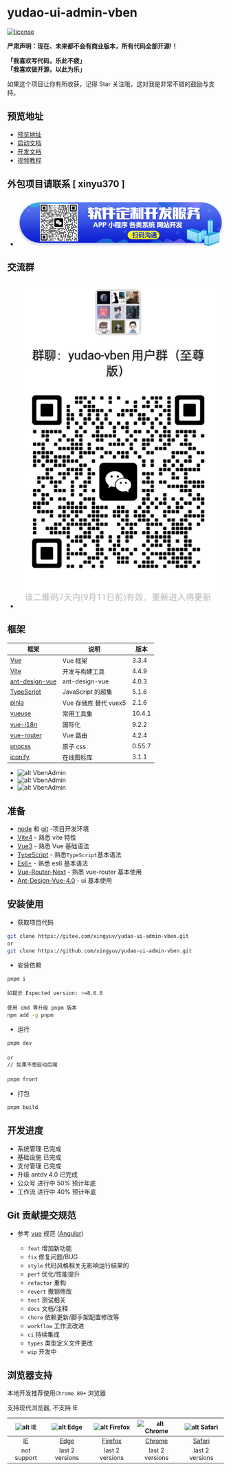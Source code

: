 # yudao-ui-admin-vben

[![license](https://img.shields.io/github/license/xingyuv/vue-vben-admin.svg)](LICENSE)

**严肃声明：现在、未来都不会有商业版本，所有代码全部开源!！**

**「我喜欢写代码，乐此不疲」**  
**「我喜欢做开源，以此为乐」**

如果这个项目让你有所收获，记得 Star 关注哦，这对我是非常不错的鼓励与支持。

## 预览地址

- [预览地址](http://dashboard-vben.yudao.iocoder.cn/)
- [启动文档](https://doc.iocoder.cn/quick-start/)
- [开发文档](http://vben-doc.x-surge.com/)
- [视频教程](https://doc.iocoder.cn/video/)

## 外包项目请联系 [ xinyu370 ]

- ![alt 定制开发](./public/resource/img/wx2.png)

## 交流群

- ![alt 交流群](./public/resource/img/wx.png)

## 框架

| 框架                                                                 | 说明                  | 版本   |
| -------------------------------------------------------------------- | --------------------- | ------ |
| [Vue](https://staging-cn.vuejs.org/)                                 | Vue 框架              | 3.3.4  |
| [Vite](https://cn.vitejs.dev//)                                      | 开发与构建工具        | 4.4.9  |
| [ant-design-vue](https://antdv.com/)                                 | ant-design-vue        | 4.0.3  |
| [TypeScript](https://www.typescriptlang.org/docs/)                   | JavaScript 的超集     | 5.1.6  |
| [pinia](https://pinia.vuejs.org/)                                    | Vue 存储库 替代 vuex5 | 2.1.6  |
| [vueuse](https://vueuse.org/)                                        | 常用工具集            | 10.4.1 |
| [vue-i18n](https://kazupon.github.io/vue-i18n/zh/introduction.html/) | 国际化                | 9.2.2  |
| [vue-router](https://router.vuejs.org/)                              | Vue 路由              | 4.2.4  |
| [unocss](https://uno.antfu.me/)                                      | 原子 css              | 0.55.7 |
| [iconify](https://icon-sets.iconify.design/)                         | 在线图标库            | 3.1.1  |

- ![alt VbenAdmin](https://anncwb.github.io/anncwb/images/preview1.png)
- ![alt VbenAdmin](https://anncwb.github.io/anncwb/images/preview2.png)
- ![alt VbenAdmin](https://anncwb.github.io/anncwb/images/preview3.png)

## 准备

- [node](http://nodejs.org/) 和 [git](https://git-scm.com/) -项目开发环境
- [Vite4](https://vitejs.dev/) - 熟悉 vite 特性
- [Vue3](https://v3.vuejs.org/) - 熟悉 Vue 基础语法
- [TypeScript](https://www.typescriptlang.org/) - 熟悉`TypeScript`基本语法
- [Es6+](http://es6.ruanyifeng.com/) - 熟悉 es6 基本语法
- [Vue-Router-Next](https://next.router.vuejs.org/) - 熟悉 vue-router 基本使用
- [Ant-Design-Vue-4.0](https://antdv.com/) - ui 基本使用

## 安装使用

- 获取项目代码

```bash
git clone https://gitee.com/xingyuv/yudao-ui-admin-vben.git
or
git clone https://github.com/xingyuv/yudao-ui-admin-vben.git
```

- 安装依赖

```bash
pnpm i

如提示 Expected version: >=8.6.0

使用 cmd 等升级 pnpm 版本
npm add -g pnpm

```

- 运行

```bash
pnpm dev

or
// 如果不想启动后端

pnpm front

```

- 打包

```bash
pnpm build
```

## 开发进度

- 系统管理 已完成
- 基础设施 已完成
- 支付管理 已完成
- 升级 antdv 4.0 已完成
- 公众号 进行中 50% 预计年底
- 工作流 进行中 40% 预计年底

## Git 贡献提交规范

- 参考 [vue](https://github.com/vuejs/vue/blob/dev/.github/COMMIT_CONVENTION.md) 规范 ([Angular](https://github.com/conventional-changelog/conventional-changelog/tree/master/packages/conventional-changelog-angular))

  - `feat` 增加新功能
  - `fix` 修复问题/BUG
  - `style` 代码风格相关无影响运行结果的
  - `perf` 优化/性能提升
  - `refactor` 重构
  - `revert` 撤销修改
  - `test` 测试相关
  - `docs` 文档/注释
  - `chore` 依赖更新/脚手架配置修改等
  - `workflow` 工作流改进
  - `ci` 持续集成
  - `types` 类型定义文件更改
  - `wip` 开发中

## 浏览器支持

本地开发推荐使用`Chrome 80+` 浏览器

支持现代浏览器, 不支持 IE

| ![alt IE](https://raw.githubusercontent.com/alrra/browser-logos/master/src/edge/edge_32x32.png) | ![alt Edge](https://raw.githubusercontent.com/alrra/browser-logos/master/src/edge/edge_32x32.png) | ![alt Firefox](https://raw.githubusercontent.com/alrra/browser-logos/master/src/firefox/firefox_32x32.png) | ![alt Chrome](https://raw.githubusercontent.com/alrra/browser-logos/master/src/chrome/chrome_32x32.png) | ![alt Safari](https://raw.githubusercontent.com/alrra/browser-logos/master/src/safari/safari_32x32.png) |
| :---------------------------------------------------------------------------------------------: | :-----------------------------------------------------------------------------------------------: | :--------------------------------------------------------------------------------------------------------: | :-----------------------------------------------------------------------------------------------------: | :-----------------------------------------------------------------------------------------------------: |
|                     [IE](http://godban.github.io/browsers-support-badges/)                      |                     [Edge](http://godban.github.io/browsers-support-badgess/)                     |                        [Firefox](http://godban.github.io/browsers-support-badges/)                         |                       [Chrome](http://godban.github.io/browsers-support-badges/)                        |                       [Safari](http://godban.github.io/browsers-support-badges/)                        |
|                                           not support                                           |                                          last 2 versions                                          |                                              last 2 versions                                               |                                             last 2 versions                                             |                                             last 2 versions                                             |
